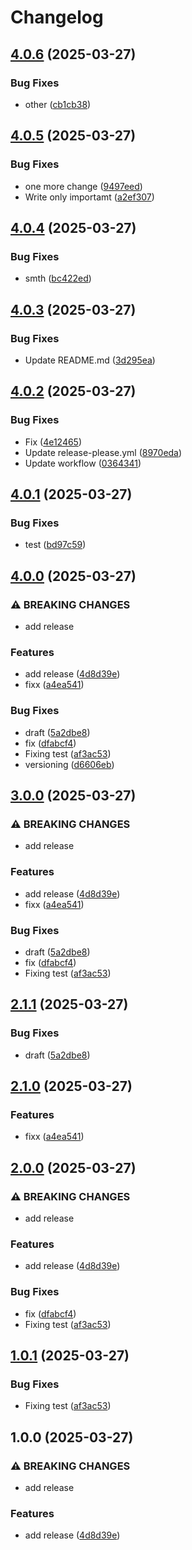 # Changelog

## [4.0.6](https://github.com/takost/go-example/compare/v4.0.5...v4.0.6) (2025-03-27)


### Bug Fixes

* other ([cb1cb38](https://github.com/takost/go-example/commit/cb1cb3839186cd0691f70aa10793af6759d2ee6a))

## [4.0.5](https://github.com/takost/go-example/compare/v4.0.4...v4.0.5) (2025-03-27)


### Bug Fixes

* one more change ([9497eed](https://github.com/takost/go-example/commit/9497eedf2c9d9e933b62e9ef411b1eed736540d0))
* Write only importamt ([a2ef307](https://github.com/takost/go-example/commit/a2ef307a4b45b72b6ffe35006cdf7675fa9f3055))

## [4.0.4](https://github.com/takost/go-example/compare/v4.0.3...v4.0.4) (2025-03-27)


### Bug Fixes

* smth ([bc422ed](https://github.com/takost/go-example/commit/bc422ed7f5508b2fc9b192bad0095b9fba3413cd))

## [4.0.3](https://github.com/takost/go-example/compare/v4.0.2...v4.0.3) (2025-03-27)


### Bug Fixes

* Update README.md ([3d295ea](https://github.com/takost/go-example/commit/3d295eaffb3037c6827e5b0dc11315a0bf830f0a))

## [4.0.2](https://github.com/takost/go-example/compare/v4.0.1...v4.0.2) (2025-03-27)


### Bug Fixes

* Fix ([4e12465](https://github.com/takost/go-example/commit/4e12465f38f0838e57d44d64429e47b4408aaf3f))
* Update release-please.yml ([8970eda](https://github.com/takost/go-example/commit/8970eda5316499fcfb101a96e8fe47b8217e1e34))
* Update workflow ([0364341](https://github.com/takost/go-example/commit/0364341c51763abde823ba112b82e27329b01018))

## [4.0.1](https://github.com/takost/go-example/compare/v4.0.0...v4.0.1) (2025-03-27)


### Bug Fixes

* test ([bd97c59](https://github.com/takost/go-example/commit/bd97c59ae28be50ebc4c2a894674014534786083))

## [4.0.0](https://github.com/takost/go-example/compare/v3.0.0...v4.0.0) (2025-03-27)


### ⚠ BREAKING CHANGES

* add release

### Features

* add release ([4d8d39e](https://github.com/takost/go-example/commit/4d8d39e9631b4d977b043b67f7026f3071b01549))
* fixx ([a4ea541](https://github.com/takost/go-example/commit/a4ea541c7917ad88774b6fda022a998787c21e5a))


### Bug Fixes

* draft ([5a2dbe8](https://github.com/takost/go-example/commit/5a2dbe858b1ed1ab452e9430f12cdec47216f05b))
* fix ([dfabcf4](https://github.com/takost/go-example/commit/dfabcf46fcee8622b843adc29bc89c85cda4baef))
* Fixing test ([af3ac53](https://github.com/takost/go-example/commit/af3ac53a008d1856ac165a386c4efd0c8eff5638))
* versioning ([d6606eb](https://github.com/takost/go-example/commit/d6606ebe3c978f35f6e086ba32ff9ba5eec01fe7))

## [3.0.0](https://github.com/takost/go-example/compare/v2.1.1...v3.0.0) (2025-03-27)


### ⚠ BREAKING CHANGES

* add release

### Features

* add release ([4d8d39e](https://github.com/takost/go-example/commit/4d8d39e9631b4d977b043b67f7026f3071b01549))
* fixx ([a4ea541](https://github.com/takost/go-example/commit/a4ea541c7917ad88774b6fda022a998787c21e5a))


### Bug Fixes

* draft ([5a2dbe8](https://github.com/takost/go-example/commit/5a2dbe858b1ed1ab452e9430f12cdec47216f05b))
* fix ([dfabcf4](https://github.com/takost/go-example/commit/dfabcf46fcee8622b843adc29bc89c85cda4baef))
* Fixing test ([af3ac53](https://github.com/takost/go-example/commit/af3ac53a008d1856ac165a386c4efd0c8eff5638))

## [2.1.1](https://github.com/takost/go-example/compare/v2.1.0...v2.1.1) (2025-03-27)


### Bug Fixes

* draft ([5a2dbe8](https://github.com/takost/go-example/commit/5a2dbe858b1ed1ab452e9430f12cdec47216f05b))

## [2.1.0](https://github.com/takost/go-example/compare/v2.0.0...v2.1.0) (2025-03-27)


### Features

* fixx ([a4ea541](https://github.com/takost/go-example/commit/a4ea541c7917ad88774b6fda022a998787c21e5a))

## [2.0.0](https://github.com/takost/go-example/compare/v1.0.1...v2.0.0) (2025-03-27)


### ⚠ BREAKING CHANGES

* add release

### Features

* add release ([4d8d39e](https://github.com/takost/go-example/commit/4d8d39e9631b4d977b043b67f7026f3071b01549))


### Bug Fixes

* fix ([dfabcf4](https://github.com/takost/go-example/commit/dfabcf46fcee8622b843adc29bc89c85cda4baef))
* Fixing test ([af3ac53](https://github.com/takost/go-example/commit/af3ac53a008d1856ac165a386c4efd0c8eff5638))

## [1.0.1](https://github.com/takost/go-example/compare/v1.0.0...v1.0.1) (2025-03-27)


### Bug Fixes

* Fixing test ([af3ac53](https://github.com/takost/go-example/commit/af3ac53a008d1856ac165a386c4efd0c8eff5638))

## 1.0.0 (2025-03-27)


### ⚠ BREAKING CHANGES

* add release

### Features

* add release ([4d8d39e](https://github.com/takost/go-example/commit/4d8d39e9631b4d977b043b67f7026f3071b01549))
